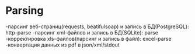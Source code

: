 # Parsing
-парсинг веб-страниц(requests, beatifulsoap) и запись в БД(PostgreSQL): http-parse
-парсинг xml-файлов и запись в БД(SQLite): parse
-корректировка xls-файлов(парсинг и запись в файл): excel-parse
-конвертация данных из pdf в json/xml/stdout
